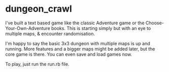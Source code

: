 # dungeon_crawl

I've built a text based game like the classic Adventure game or the Choose-Your-Own-Adventure books. 
This is starting simply but with an eye to multiple maps, & encounter randomisation.

I'm happy to say the basic 3x3 dungeon with multiple maps is up and running. More features and a bigger maps might be added later, but the core game is there. You can even save and load games now.

To play, just run the run.rb file.
